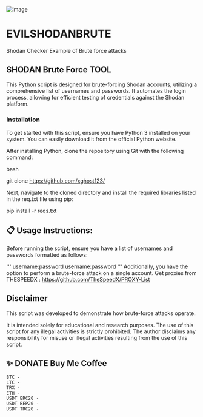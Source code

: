 ![image](https://github.com/user-attachments/assets/88e9f6d1-088d-43fd-ae3c-190d6b8de6cd)
# EVILSHODANBRUTE
Shodan Checker Example of Brute force attacks
## SHODAN Brute Force TOOL

This Python script is designed for brute-forcing Shodan accounts, utilizing a comprehensive list of usernames and passwords. It automates the login process, allowing for efficient testing of credentials against the Shodan platform.

### Installation

To get started with this script, ensure you have Python 3 installed on your system. You can easily download it from the official Python website.

After installing Python, clone the repository using Git with the following command:

bash

git clone https://github.com/xghost123/

Next, navigate to the cloned directory and install the required libraries listed in the req.txt file using pip:

pip install -r reqs.txt


## 📋 Usage Instructions:

Before running the script, ensure you have a list of usernames and passwords formatted as follows:

'''
username:password
username:password
'''
Additionally, you have the option to perform a brute-force attack on a single account.
Get proxies from THESPEEDX : https://github.com/TheSpeedX/PROXY-List
## Disclaimer

This script was developed to demonstrate how brute-force attacks operate.

It is intended solely for educational and research purposes. The use of this script for any illegal activities is strictly prohibited. The author disclaims any responsibility for misuse or illegal activities resulting from the use of this script.

## ✨ DONATE Buy Me Coffee

    BTC - 
    LTC - 
    TRX - 
    ETH - 
    USDT ERC20 - 
    USDT BEP20 - 
    USDT TRC20 - 
